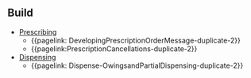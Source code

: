 ## Build

- [Prescribing]({{pagelink:index-duplicate-53}})
  - {{pagelink: DevelopingPrescriptionOrderMessage-duplicate-2}}
  - {{pagelink:PrescriptionCancellations-duplicate-2}}
- [Dispensing]({{pagelink:index-duplicate-51}})
  - {{pagelink: Dispense-OwingsandPartialDispensing-duplicate-2}}

